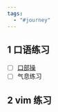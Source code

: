 ```yaml
---
tags:
  - "#journey"
---
```

## 1	口语练习

- [ ] [口部操](https://www.bilibili.com/video/BV1S4411L79A/?spm_id_from=333.337.search-card.all.click&vd_source=75aa5d0227a4fa4335384580a5350fd1)
- [ ] 气息练习

## 2	vim 练习



